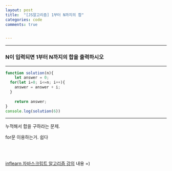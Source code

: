 ```yaml
---
layout: post
title:  "[JS알고리즘] 1부터 N까지의 합"
categories: code 
comments: true


---
```






---

### N이 입력되면 1부터 N까지의 합을 출력하시오

---

~~~javascript
function solution(n){
	let answer = 0;
  for(let i=0; i<=n; i++){
    answer = answer + i;
  }
	
	return answer;
}
console.log(solution(6))
~~~





---

누적해서 합을 구하라는 문제.

for문 이용하는거. 쉽다

<br>

<br>

[inflearn 자바스크립트 알고리즘 강의](https://www.inflearn.com/course/%EC%9E%90%EB%B0%94%EC%8A%A4%ED%81%AC%EB%A6%BD%ED%8A%B8-%EC%95%8C%EA%B3%A0%EB%A6%AC%EC%A6%98-%EB%AC%B8%EC%A0%9C%ED%92%80%EC%9D%B4/dashboard) 내용 =)
